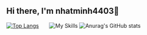 ## Hi there, I'm nhatminh4403👋

[![Top Langs](https://github-readme-stats.vercel.app/api/top-langs/?username=nhatminh4403&layout=donut)](https://github.com/anuraghazra/github-readme-stats)
&nbsp;&nbsp;&nbsp;&nbsp;&nbsp;
![My Skills](https://skillicons.dev/icons?i=cs,dotnet,visualstudio,html,css,postman,java,spring,mysql,react)
![Anurag's GitHub stats](https://github-readme-stats.vercel.app/api?username=nhatminh4403&theme=dark&show_icons=true)
<!--
**nhatminh4403/nhatminh4403** is a ✨ _special_ ✨ repository because its `README.md` (this file) appears on your GitHub profile.

Here are some ideas to get you started:

- 🔭 I’m currently working on ...
- 🌱 I’m currently learning ...
- 👯 I’m looking to collaborate on ...
- 🤔 I’m looking for help with ...
- 💬 Ask me about ...
- 📫 How to reach me: ...
- 😄 Pronouns: ...
- ⚡ Fun fact: ...
-->
